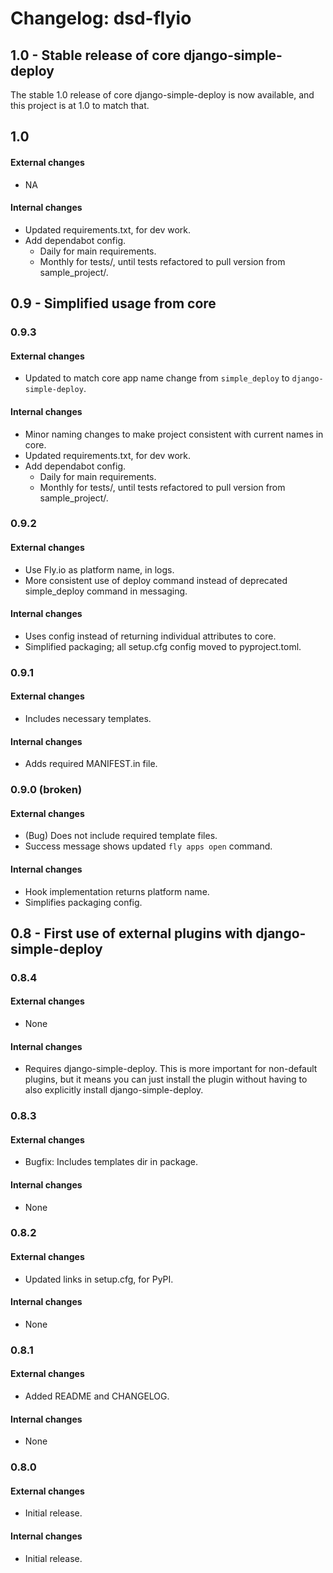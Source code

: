 Changelog: dsd-flyio
===

1.0 - Stable release of core django-simple-deploy
---

The stable 1.0 release of core django-simple-deploy is now available, and this project is at 1.0 to match that.

1.0
---

#### External changes

- NA

#### Internal changes

- Updated requirements.txt, for dev work.
- Add dependabot config.
  - Daily for main requirements.
  - Monthly for tests/, until tests refactored to pull version from sample_project/.

0.9 - Simplified usage from core
---

### 0.9.3

#### External changes

- Updated to match core app name change from `simple_deploy` to `django-simple-deploy`.

#### Internal changes

- Minor naming changes to make project consistent with current names in core.
- Updated requirements.txt, for dev work.
- Add dependabot config.
  - Daily for main requirements.
  - Monthly for tests/, until tests refactored to pull version from sample_project/.

### 0.9.2

#### External changes

- Use Fly.io as platform name, in logs.
- More consistent use of deploy command instead of deprecated simple_deploy command in messaging.

#### Internal changes

- Uses config instead of returning individual attributes to core.
- Simplified packaging; all setup.cfg config moved to pyproject.toml.

### 0.9.1

#### External changes

- Includes necessary templates.

#### Internal changes

- Adds required MANIFEST.in file.

### 0.9.0 (broken)

#### External changes

- (Bug) Does not include required template files.
- Success message shows updated `fly apps open` command.

#### Internal changes

- Hook implementation returns platform name.
- Simplifies packaging config.

0.8 - First use of external plugins with django-simple-deploy
---

### 0.8.4

#### External changes

- None

#### Internal changes

- Requires django-simple-deploy. This is more important for non-default plugins, but it means you can just install the plugin without having to also explicitly install django-simple-deploy.

### 0.8.3

#### External changes

- Bugfix: Includes templates dir in package.

#### Internal changes

- None

### 0.8.2

#### External changes

- Updated links in setup.cfg, for PyPI.

#### Internal changes

- None

### 0.8.1

#### External changes

- Added README and CHANGELOG.

#### Internal changes

- None

### 0.8.0

#### External changes

- Initial release.

#### Internal changes

- Initial release.